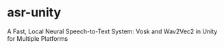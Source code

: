 # asr-unity
A Fast, Local Neural Speech-to-Text System: Vosk and Wav2Vec2 in Unity for Multiple Platforms
